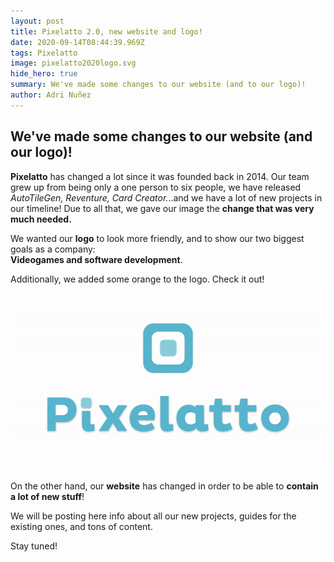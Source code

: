 ```yaml
---
layout: post
title: Pixelatto 2.0, new website and logo!
date: 2020-09-14T08:44:39.969Z
tags: Pixelatto
image: pixelatto2020logo.svg
hide_hero: true
summary: We've made some changes to our website (and to our logo)!
author: Adri Nuñez
---
```


## We've made some changes to our website (and our logo)!

**Pixelatto** has changed a lot since it was founded back in 2014. Our team grew up from being only a one person to six people, we have released *AutoTileGen, Reventure, Card Creator.*..and we have a lot of new projects in our timeline! Due to all that, we gave our image the **change that was very much needed.**

We wanted our **logo** to look more friendly, and to show our two biggest goals as a company:\
**Videogames and software development**.

 Additionally, we added some orange to the logo. Check it out!

![](/img/upload/gif-high-res.gif)

On the other hand, our **website** has changed in order to be able to **contain a lot of new stuff**! 

We will be posting here info about all our new projects, guides for the existing ones, and tons of content. 

Stay tuned!